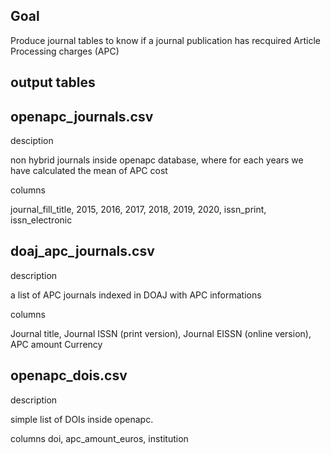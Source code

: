 Goal
-----
Produce journal tables to know if a journal publication has recquired Article Processing charges (APC)


output tables
---------------

## openapc_journals.csv

desciption

non hybrid journals inside openapc database, where for each years we have calculated the mean of APC cost

columns

journal_fill_title, 2015, 2016, 2017, 2018, 2019, 2020, issn_print, issn_electronic


## doaj_apc_journals.csv

description

a list of APC journals indexed in  DOAJ with APC informations

columns

Journal title, Journal ISSN (print version), Journal EISSN (online version),	APC amount	Currency


## openapc_dois.csv

description

simple list of DOIs inside openapc.

columns
doi, apc_amount_euros, institution


